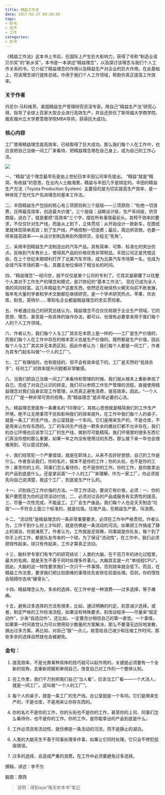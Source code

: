 ```yaml
---
title: 精益工作法
date: 2017-02-27 09:26:50
tags:
- 听书
- 经济
- 工作
categories:
- 听书
---
```


《精益工作法》这本书上市后，在国际上产生巨大影响力，获得了号称“制造业诺贝尔奖”的“新乡奖”。本书是一本讲述“精益理念”，以及探讨该理念与我们个人工作关系的书。它介绍了精益理念的作用以及精益生产对企业的巨大作用。在此基础上，将该理念进行提炼总结，作用于我们个人工作领域，帮助你真正提高工作效率。

<!-- more -->

### 关于作者

丹尼尔·马科维茨，美国精益生产管理研究资深专家。用自己“精益生产法”研究心得，指导了全球上百家大型企业进行高效生产，并且还担任了斯坦福大学商学院、俄亥俄州立大学费雪商学院MBA导师，获得巨大成功。

### 核心内容

工厂使用精益理念提高效率，已经取得了巨大成功。那么我们每个人在工作中，也应该把自己当做一间工厂来看待，把精益理念用在自己身上，成为自己的工作心法。

![](/images/精益工作法.png)

一、“精益”这个理念最早先是由上世纪日本丰田公司率先提出。 “精益”就是“精简、有收益”的意思。在业内人士脑海里，精益与丰田几乎是绑定的。丰田的精益生产方法（Toyota Production System）主要目的是为切实提高生产效率，是一种体现了现代生产先进理念的基本工作法。

二、丰田精益生产包括的核心有三项原则和三个层级——三项原则：“杜绝一切浪费，压榨最高效率，创造最大价值”。三个层级：战略设计层，生产车间层，供货商层。说白了，就是要把“高效率”三个字，摆在所有事情最前头。其榨干效率的要求，不仅仅针对生产线，而是从上到下，立体贯彻：从开始设计一款新车，在图纸里就体现简单高效；到了生产线，严格控制一切浪费；最后，周边供货商，也要一样来提高效率——从设计到制造再到外围供货，全程无“死角”。

三、采用丰田精益生产法制造出的汽车产品，具有简单、可靠、标准化的突出优点。反映到汽车售价上，使得其产品的价格优势非常明显。丰田公司正是凭借这些，在上个世纪末期顺利打开了北美汽车市场，成为北美汽车市场第一名，也成为全球汽车市场的第一名，其霸主地位保持了相当长的时间。

四、“精益理念”一经问世，就不仅仅是某个公司的专利了。它其实是颠覆了以往整个人类对于工作生产的理念和模式，是21世纪的“基本工作法”。 现在已成为全人类的共同财富。这几年精益生产这套东西，依然还在继续热火朝天向前不断发展，每年有大量的学者和学术文献都在继续研究，是一个学术研究热点。苹果，优衣库，耐克，英特尔……等知名企业都是精益理念的忠实贯彻者。

五、作者通过自己的研究总结认为，精益理念不应仅仅局限于企业生产领域。它的思想、理念、甚至是一些具体的操作办法，都可以、也很有必要拿来用于我们每个人的个人工作领域。

六、作者认为，我们每个人与工厂其实在本质上是一样的——工厂是生产价值的，而我们每个人在工作中存在的根本意义也是生产价值的。既然都是生产价值，因此每个人与工厂其实并无本质区别。因此作者认为：我们每个人都是一间工厂，作者为其专门起名叫做“一个人的工厂”。

七、工厂有赚钱的，也有赔钱的，但不会有效率低下的。工厂是天然的“低效杀手”，任何工厂对效率提升问题都非常敏感。

八、当我们把自己当做一间工厂来看待和管理的时候，我们就从根本上重新审视了自己，完成了对自己认识的转变。我们可以参照工作生产管理的流程，直接使用精益理念对我们自身实现工作管理，从而真正避免浪费，提高效率。因此，“一个人的工厂”是一种非常可贵的视角，而“精益理念”是非常必要的心法。

九、精益理念里面有一条著名的“5S理论”。其核心思想就是精简我们的工作生产环境，绝不让无用事项干扰和影响我们的效率提升。在工作中我们每个人的桌子，就是一条工厂的生产线，办公室就是一个车间。它们是用来生产的，不是仓库，不是用来让你存东西的。工厂的车间生产线连一颗多余的螺丝钉都不允许存在，我们的办公环境也应该学习工厂的生产线，做到尽可能精简。我们环境里的很多东西它们真没你想的那么重要，如果一年之内没有使用过的东西，那么接下来一年也会很难用到，可以尝试扔掉。

十、我们经常犯一个严重错误，就是在职场上，从来不去好好想想，自己的工作是什么。作者告诉我们，你的名片，根本不是你的工作；你的头衔，也不是你的工作；甚至你的上司、同事们怎么看待你，也不是你的工作。你的工作，是你能拿出的产品到底是什么。还是拿前面“一个人的工厂”来理解，作为一家工厂，你必须首先向自己说清楚，我这个工厂，到底是生产什么的。

十一、识别自己工作价值的方法。一项工作活动，要说它有价值，必须：一、你的客户要愿意为你的这项活动付钱，二、必须对过去的产品或服务有实质性的提高，三、尽量一次性完成，不能返工。工厂会生产废品，我们每个人也会天天制造“垃圾”——不符合上面三个标准的，就是垃圾。垃圾产品，在精益生产里，叫浪费。

十二、“流动性”是精益理念的一条非常重要要求，必须在工作中严格贯彻。作者认为，工作干到什么份上才叫好，就是仿佛是一条流动的河流。如果把工作搞成了静止的湖泊，你就淹死了。作者认为，工作就是足球赛，同事就是你队友，每个到了你手上的工作，都是队友传来的一个球。为了保证“流动性”，在工作中，我们必须把球传起来。球只有传起来，工作才算真正流动。

十三、脑科学专家们有专门的研究结论：人类的大脑，在千百万年的进化过程里，最大的毛病，就是天生不善于同时处理多件事儿。大脑其实是一片“单线程CPU”。因此，大脑的这一特性要求我们一次只干一件事情，否则效率就会低下。而且，在精益工作法里，要求我们把比较困难的事情优先安排在前面处理。否则，你的惰性会阻碍你去啃“硬骨头”。

十四、精益理念认为，多余的选择，在工作中是一种浪费——过多选择，等于瘫痪。

十五，避免过多选择的方法有很多，比如，通过明确的约定，刻意减少选择。或者，制定严格的工作标准流程，如果没有特殊要求，别改动程序——尽量来“规定动作”，少来“自选动作”。还比如，一定要充分相信自己的第一直觉。一个事情，如果第一时间直觉认为可以使用较少数量的方案解决，那么不要漫无边际地发散，搞出过多方案。再比如，对自己“狠”一点儿，故意给自己减少和压缩工作时间，那些多余的选择自然就也会被避免。

### 金句：

1. 提高效率，不是光靠某种具体的技巧就可以起作用的。关键是必须要有一个全新的视角，去重新把握和审视自己，改变自己对工作的一个整体认知。

2. 在工作里，我们千万别把我们自己“当人看”，应该当工厂看——一个大活人，就是一间工厂。这叫做“一个人的工厂”。

3. 每个人的桌子，就是一条工厂的生产线。办公室就是一个车间。它们是用来生产的，不是仓库，不是用来让你存东西的。

4. 你的名片不是你的工作，你的头衔也不是你的工作，甚至你的上司、同事们怎么看待你，也不是你的工作。你的工作，是你能拿出的产品到底是什么。

5. 工作必须具有流动性，就仿佛是一条流动的河流，而不是静止的湖泊。

6. 人类的大脑天生不善于同事处理多件事，如果让它同时处理，它只会不停犯低级错误。

7. 过多的选择，会造成严重的浪费。在工作中必须要避免过多选择。

撰稿、讲述：李不为

脑图：摩西

> 说明：得到app“每天听本书”笔记